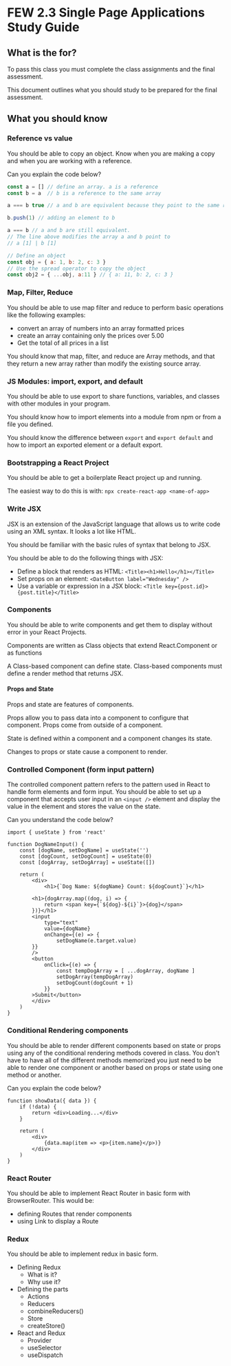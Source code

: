 # FEW 2.3 Single Page Applications Study Guide 

## What is the for? 

To pass this class you must complete the class assignments and the final assessment. 

This document outlines what you should study to be prepared for the final assessment. 

## What you should know

### Reference vs value

You should be able to copy an object. Know when you are making a copy and when you are working with a reference. 

Can you explain the code below? 

```js
const a = [] // define an array. a is a reference
const b = a  // b is a reference to the same array

a === b true // a and b are equivalent because they point to the same reference

b.push(1) // adding an element to b 

a === b // a and b are still equivalent. 
// The line above modifies the array a and b point to 
// a [1] | b [1]

// Define an object
const obj = { a: 1, b: 2, c: 3 }
// Use the spread operator to copy the object
const obj2 = { ...obj, a:11 } // { a: 11, b: 2, c: 3 } 
```

### Map, Filter, Reduce

You should be able to use map filter and reduce to perform basic operations like the following examples:

- convert an array of numbers into an array formatted prices
- create an array containing only the prices over 5.00
- Get the total of all prices in a list

You should know that map, filter, and reduce are Array methods, and that they return a new array rather than modify the existing source array.

### JS Modules: import, export, and default 

You should be able to use export to share functions, variables, and classes with other modules in your program. 

You should know how to import elements into a module from npm or from a file you defined. 

You should know the difference between `export` and `export default` and how to import an exported element or a default export. 

### Bootstrapping a React Project

You should be able to get a boilerplate React project up and running. 

The easiest way to do this is with: `npx create-react-app <name-of-app>`

### Write JSX 

JSX is an extension of the JavaScript language that allows us to write code using an XML syntax. It looks a lot like HTML. 

You should be familiar with the basic rules of syntax that belong to JSX. 

You should be able to do the following things with JSX: 

- Define a block that renders as HTML: `<Title><h1>Hello</h1></Title>`
- Set props on an element: `<DateButton label="Wednesday" />`
- Use a variable or expression in a JSX block: `<Title key={post.id}>{post.title}</Title>`

### Components 

You should be able to write components and get them to display without error in your React Projects. 

Components are written as Class objects that extend React.Component or as functions

A Class-based component can define state. Class-based components must define a render method that returns JSX.

#### Props and State 

Props and state are features of components. 

Props allow you to pass data into a component to configure that component. Props come from outside of a component. 

State is defined within a component and a component changes its state. 

Changes to props or state cause a component to render.

### Controlled Component (form input pattern)

The controlled component pattern refers to the pattern used in React to handle form elements and form input. You should be able to set up a component that accepts user input in an `<input />` element and display the value in the element and stores the value on the state. 

Can you understand the code below? 

```JSX
import { useState } from 'react'

function DogNameInput() {
	const [dogName, setDogName] = useState('')
	const [dogCount, setDogCount] = useState(0)
	const [dogArray, setDogArray] = useState([])
	
	return (
		<div>
			<h1>{`Dog Name: ${dogName} Count: ${dogCount}`}</h1>

		<h1>{dogArray.map((dog, i) => {
			return <span key={`${dog}-${i}`}>{dog}</span>
		})}</h1>
		<input 
			type="text"
			value={dogName}
			onChange={(e) => {
				setDogName(e.target.value)
 		}}
 		/>
 		<button
 			onClick={(e) => {
 				const tempDogArray = [ ...dogArray, dogName ]
				setDogArray(tempDogArray)
				setDogCount(dogCount + 1)
			}}
		>Submit</button>
 		</div>
	)
}
```

### Conditional Rendering components

You should be able to render different components based on state or props using any of the conditional rendering methods covered in class. You don't have to have all of the different methods memorized you just need to be able to render one component or another based on props or state using one method or another. 

Can you explain the code below? 

```JS
function showData({ data }) {
	if (!data) {
		return <div>Loading...</div>
	}

	return (
		<div>
			{data.map(item => <p>{item.name}</p>)}
		</div>
	)
}
```

### React Router

You should be able to implement React Router in basic form with BrowserRouter. This would be: 

- defining Routes that render components
- using Link to display a Route

### Redux 

You should be able to implement redux in basic form. 

- Defining Redux
	- What is it?
	- Why use it? 
- Defining the parts
	- Actions
	- Reducers
	- combineReducers()
	- Store
	- createStore()
- React and Redux
	- Provider
	- useSelector
	- useDispatch

